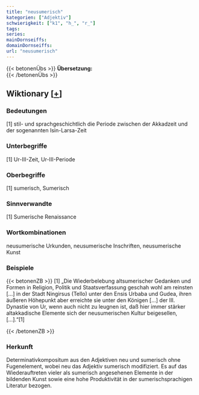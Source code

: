 ```yaml
---
title: "neusumerisch"
kategorien: ["Adjektiv"]
schwierigkeit: ["k1", "h_", "r_"]
tags:
series:
mainDornseiffs:
domainDornseiffs:
url: "neusumerisch"
---
```


{{< betonenÜbs >}}
**Übersetzung:**  
{{< /betonenÜbs >}}

## Wiktionary [[+](https://de.wiktionary.org/wiki/neusumerisch)]

### Bedeutungen
[1] stil- und sprachgeschichtlich die Periode zwischen der Akkadzeit und der sogenannten Isin-Larsa-Zeit  

### Unterbegriffe
[1] Ur-III-Zeit, Ur-III-Periode  

### Oberbegriffe
[1] sumerisch, Sumerisch  

### Sinnverwandte
[1] Sumerische Renaissance  

### Wortkombinationen
neusumerische Urkunden, neusumerische Inschriften, neusumerische Kunst  

### Beispiele
{{< betonenZB >}}
[1] „Die Wiederbelebung altsumerischer Gedanken und Formen in Religion, Politik und Staatsverfassung geschah wohl am reinsten […] in der Stadt Ningirsus (Tello) unter den Ensis Urbaba und Gudea, ihren äußeren Höhepunkt aber erreichte sie unter den Königen […] der III. Dynastie von Ur, wenn auch nicht zu leugnen ist, daß hier immer stärker altakkadische Elemente sich der neusumerischen Kultur beigesellen, […].“[1]  

{{< /betonenZB >}}
### Herkunft
Determinativkompositum aus den Adjektiven neu und sumerisch ohne Fugenelement, wobei neu das Adjektiv sumerisch modifiziert. Es auf das Wiederauftreten vieler als sumerisch angesehenen Elemente in der bildenden Kunst sowie eine hohe Produktivität in der sumerischsprachigen Literatur bezogen.  



